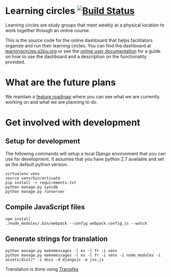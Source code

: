 # Learning circles [![Build Status](https://travis-ci.org/p2pu/learning-circles.svg?branch=master)](https://travis-ci.org/p2pu/learning-circles)

Learning circles are study groups that meet weekly at a physical location to work together through an online course.

This is the source code for the online dashboard that helps facilitators organize and run their learning circles. You can find the dashboard at [learningcircles.p2pu.org](https://learningcircles.p2pu.org/) or see the [online user documentation](http://learning-circles.readthedocs.org/en/latest/) for a guide on how to use the dashboard and a description on the functionality provided.

# What are the future plans

We maintain a [feature roadmap](https://github.com/p2pu/learning-circles/wiki/Roadmap) where you can see what we are currently working on and what we are planning to do.

# Get involved with development

## Setup for development

The following commands will setup a local Django environment that you can use for development. It assumes that you have python 2.7 available and set as the default python version.

```
virtualenv venv
source venv/bin/activate
pip install -r requirements.txt
python manage.py syncdb
python manage.py runserver
```

## Compile JavaScript files

```
npm install
./node_modules/.bin/webpack --config webpack.config.js --watch
```

## Generate strings for translation

    python manage.py makemessages -l es -l fr -i venv
    python manage.py makemessages -l es -l fr -i venv -i node_modules -i assets/dist/* -i docs -d djangojs -e jsx,js

Translation is done using [Transifex](https://www.transifex.com/p2pu/learning-circles/)
